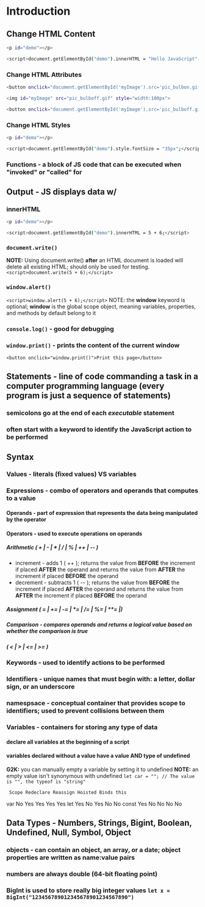 # Introduction

## Change HTML Content

```bash
<p id="demo"></p>

<script>document.getElementById("demo").innerHTML = "Hello JavaScript";</script>
```

### Change HTML Attributes

```bash
<button onclick="document.getElementById('myImage').src='pic_bulbon.gif'">Turn on the light</button>

<img id="myImage" src="pic_bulboff.gif" style="width:100px">

<button onclick="document.getElementById('myImage').src='pic_bulboff.gif'">Turn off the light</button>
```

### Change HTML Styles

```bash
<p id="demo"></p>

<script>document.getElementById("demo").style.fontSize = "35px";</script>
```

### Functions - a block of JS code that can be executed when "invoked" or "called" for

## Output - JS displays data w/

### innerHTML

   ```bash
   <p id="demo"></p>

   <script>document.getElementById("demo").innerHTML = 5 + 6;</script>
   ```

### `document.write()`

  **NOTE:** Using document.write() **after** an HTML document is loaded will delete all existing HTML; should only be used for testing.
   `<script>document.write(5 + 6);</script>`

### `window.alert()`

  `<script>window.alert(5 + 6);</script>`
  NOTE: the **window** keyword is optional; **window** is the global scope object, meaning variables, properties, and methods by default belong to it

### `console.log()` - good for debugging

### `window.print()` - prints the content of the current window

 `<button onclick="window.print()">Print this page</button>`

## Statements - line of code commanding a task in a computer programming language (every program is just a sequence of statements)

### semicolons go at the end of each *executable* statement

### often start with a keyword to identify the JavaScript action to be performed

## Syntax

### Values - literals (fixed values) VS variables

### Expressions - combo of operators and operands that computes to a value

#### Operands - part of expression that represents the data being manipulated by the operator

#### Operators - used to execute operations on operands

##### Arithmetic ( + | - | * | / | % | ++ | -- )

- increment - adds 1 ( ++ ); returns the value from **BEFORE** the increment if placed **AFTER** the operand and returns the value from **AFTER** the increment if placed **BEFORE** the operand
- decrement - subtracts 1 ( -- ); returns the value from **BEFORE** the increment if placed **AFTER** the operand and returns the value from **AFTER** the increment if placed **BEFORE** the operand

##### Assignment ( = | += | -= | *= | /= | %= | **= |)

##### Comparison - compares operands and returns a logical value based on whether the comparison is true

##### ( < | > | <= | >= )

### Keywords - used to identify actions to be performed

### Identifiers - unique names that must begin with: a **letter**, **dollar sign**, or an **underscore**

### namespsace -  conceptual container that provides scope to identifiers; used to prevent collisions between them

### Variables - containers for storing any type of data

#### declare all variables at the beginning of a script

#### variables declared without a value have a **value AND type** of undefined

   **G2K:** you can manually empty a variable by setting it to undefined
   **NOTE:** an empty value isn't synonymous with undefined `let car = ""; // The value is "", the typeof is "string"`

     Scope Redeclare Reassign Hoisted Binds this
var    No     Yes      Yes      Yes     Yes
let    Yes    No       Yes      No      No
const  Yes    No       No       No      No

## Data Types - Numbers, Strings, Bigint, Boolean, Undefined, Null, Symbol, Object

### objects - can contain an object, an array, or a date; object properties are written as name:value pairs

### numbers are always double (64-bit floating point)

### BigInt is used to store really big integer values `let x = BigInt("123456789012345678901234567890")`
